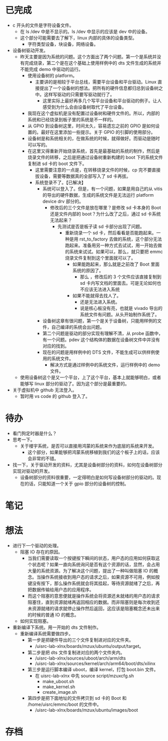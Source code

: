 # 已完成
- c 开头的文件是字符设备文件。
	- 在 ls /dev 中是不显示的。ls /dev 中显示的应该是 dev 中的设备。
	- 这个部分可能需要去了解下，linux 内部的具体的设备类型。
		- 字符类型设备，块设备，网络设备。
- 设备树驱动开发。
	- 昨天主要是因为系统的问题。这个方面出了两个问题。第一个是系统并没有完成烧录，第二个是在这个基础上使用样例中的 dts 文件生成的系统并不能完成 demo 中驱动的运行。
		- 使用设备树的 platform。
			- 主要讲的是相较于平台总线，需要平台设备和平台驱动。Linux 直接提出了一个设备树的想法。把所有的硬件信息都归总到设备树之中。这样写驱动的只需要写驱动就行了。
				- 这里实际上最好再多几个写平台设备和平台驱动的例子。让人感受到为什么会由设备树取代了平台设备。
		- 我现在这个虚拟机是没有配置过设备树和硬件文件的。所以，内部的系统和已经烧录到板子里的系统是不一样的。
		- 从 GPIO 到设备树这里，时间太久，容易遗忘之前的 GPIO 是如何设置的。最好在这里添加一些提示。关于 GPIO 的引脚的使用部分。
		- 设备树是和系统相关的，在做系统的时候，就得做好。而驱动是随时可以写的。
		- 在这里又得重新开始烧录系统，首先是最基础的系统的制作，然后是烧录文件的转移，之后是把通过设备树重新构建的 boot 下的系统文件复制进 sd 卡的 boot 文件下。
			- 这里需要注意的一点是，在转移烧录文件的时候，cp 完不要直接拔设备，需要等数据真的全部写入了 sd 卡再拔。
			- 系统登录不了。【已解决】
				- 系统可以登入了。但是，有一个问题，如果是用自己的从 vitis 的导出的硬件数据，生成的系统文件是无法运行 platform device drv 部分的。
					- 修改后的三个文件是放在哪里？是修改 sd 卡本身的 Boot 还是文件内部的 boot？为什么改了之后，通过 sd 卡系统无法起来？
						- 先测试是否是板子读 sd 卡部分出现了问题。
							- 重新烧录一个 sd 卡，然后看看是否能跑起来。一种是用 rst_to_factory 去做的系统，这个部分无法跑起来。准备用另一种方式去试试，用一开始去做的系统来试试。如果可以，那么，就只要把 emmc 烧录文件复制到这个里面就可以了。
								- 如果能跑起来，那么就是之前改了 Boot 里面系统的原因了。
									- 那么 ，修改后的 3 个文件应该直接复制到 sd 卡内写文档的里面去。可是无论如何也不应该无法进入系统
								- 如果不能就得去找人了。
									- 还是无法进入系统。
									- 说是核心板没有亮，也就是 vivado 导出的系统文件有问题。从头开始制作系统了。 
				- 设备树这章有很问题，第一个是关于设备树，只能用样例的文件，自己编译的系统会出问题。
				- 第二个问题是驱动的部分实现有理解不清，从 probe 函数中，有一个问题。pdev 这个结构体的数据在设备树文件中并没有对应的找到。
				- 现在的问题是用样例中的 DTS 文件，不能生成可以供样例使用的系统文件。
					- 解决方式是通过样例中的系统文件，运行样例中的 demo 文件。
	- 使用设备树这个是又一个平台，上了这个平台，基本上就能够明白，或者能够写 linux 部分的驱动了。因为这个部分是最重要的。
- 关于虚拟机中 github 无法登入。
	- 暂时用 vs code 的 github 登入了。
# 待办
- 看门狗定时器是什么？
- 思考一下。
	- 关于楼宇系统，是否可以直接用鸿蒙的系统来作为底层的系统来开发。
		- 这个部分，如果能够把鸿蒙系统移植到我们的这个板子上的话，应该会非常的不错。
- 找一下，关于驱动开发的资料，尤其是设备树部分的资料，如何在设备树部分实现对驱动的开发。
	- 设备树部分的资料很重要，一定得明白是如何写设备树部分的驱动的。现在的话，只能知道一个关于 gpio 部分的设备树的控制。
# 笔记

# 想法
- 进行下一个驱动的处理。
	- 阻塞 IO 存在的原因。
		- 当我们需要读取一个按键按下瞬间的状态，用户态的应用如何获取这个状态呢？如果一直向系统询问是否有这个资源的话，显然，会占用大量的系统资源。为了解决这个问题，提出了一种叫做阻塞 IO 的概念。当操作系统接收到用户态的请求之后，如果资源不可用，例如按键没有按下，那么操作系统就会将其挂起，等待资源就绪了之后，再把数据传输给用户态的应用程序。
		- 而这个阻塞的意思便就是操作系统会将资源还未就绪的用户态的请求阻塞住，直到资源就绪再返回相应的数据。而非阻塞则是每次收到还未资源就绪的请求就停止操作然后返回，这应该是阻塞概念还未出来的时候的普通 IO 的概念。
	- 如何实现阻塞。
- 重新编译下系统。用一开始的 dts 文件制作。
	- 重新编译系统需要做四步。
		- 第一步是把硬件导出的三个文件复制进对应的文件夹。
			-  /uisrc-lab-xlnx/boards/mzux/ubuntu/output/target。
		- 第二步是把 dts 文件复制进对应的两个文件夹内。
			- /uisrc-lab-xlnx/sources/uboot/arch/arm/dts
			- /uisrc-lab-xlnx/sources/kernel/arch/arm64/boot/dts/xilinx
		- 第三步是运行脚本编译 uboot，编译 kernel，打包 boot.bin 文件。
			- 在 uisrc-lab-xlnx 中先 source script/mzuxcfg.sh
				- make_uboot.sh
				- make_kernel.sh
				- create_image.sh
		- 第四步是把下面地址的文件拷贝到 sd 卡的 Boot 和 /home/uisrc/emmc/boot 的文件中。
			- /uisrc-lab-xlnx/boards/mzux/ubuntu/images/boot
# 存档